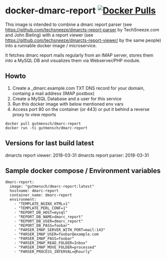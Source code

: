# docker-dmarc-report [![Docker Pulls](https://img.shields.io/docker/pulls/gutmensch/dmarc-report.svg)](https://registry.hub.docker.com/u/gutmensch/dmarc-report/)

This image is intended to combine a dmarc report parser (see https://github.com/techsneeze/dmarcts-report-parser by TechSneeze.com and John Bieling) with a report viewer (see https://github.com/techsneeze/dmarcts-report-viewer/ by the same people) into a runnable docker image / microservice.

It fetches dmarc report mails regularly from an IMAP server, stores them into a MySQL DB and visualizes them via Webserver/PHP module.

## Howto
1. Create a _dmarc.example.com TXT DNS record for your domain, containg a mail address (IMAP postbox)
2. Create a MySQL Database and a user for this service
3. Run this docker image with below mentioned env vars
4. Access port 80 on the container (or 443) or put it behind a reverse proxy to view reports
```
docker pull gutmensch/dmarc-report
docker run -ti gutmensch/dmarc-report
```

## Versions for last build latest
dmarcts report viewer: 2018-03-31
dmarcts report parser: 2018-03-31

## Sample docker compose / Environment variables
```
dmarc-report:
  image: "gutmensch/dmarc-report:latest"
  hostname: dmarc-report
  container_name: dmarc-report
  environment:
    - "TEMPLATE_NGINX_HTML=1"
    - "TEMPLATE_PERL_CONF=1"
    - "REPORT_DB_HOST=mysql"
    - "REPORT_DB_NAME=dmarc_report"
    - "REPORT_DB_USER=dmarc_report"
    - "REPORT_DB_PASS=foobar"
    - "PARSER_IMAP_SERVER_WITH_PORT=mail:143"
    - "PARSER_IMAP_USER=foobar@example.com
    - "PARSER_IMAP_PASS=foobar"
    - "PARSER_IMAP_READ_FOLDER=Inbox"
    - "PARSER_IMAP_MOVE_FOLDER=processed"
    - "PARSER_PROCESS_INTERVAL=@hourly"
```

